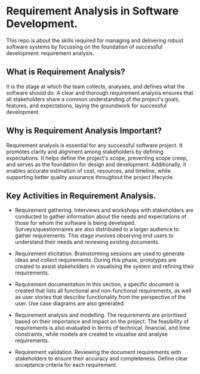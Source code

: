 # Requirement Analysis in Software Development.

This repo is about the skills required for managing and delivering robust software systems by focussing on the foundation of successful development: requirement analysis.

## What is Requirement Analysis?

It is the stage at which the team collects, analyses, and defines what the software should do. A clear and thorough requirement analysis ensures that all stakeholders share a common understanding of the project's goals, features, and expectations, laying the groundwork for successful development.


## Why is Requirement Analysis Important?
Requirement analysis is essential for any successful software project. It promotes clarity and alignment among stakeholders by defining expectations. It helps define the project's scope, preventing scope creep, and serves as the foundation for design and development. Additionally, it enables accurate estimation of cost, resources, and timeline, while supporting better quality assurance throughout the project lifecycle.

## Key Activities in Requirement Analysis.

- Requirement gathering. 
Interviews and workshops with stakeholders are conducted to gather information about the needs and expectations of those for whom the software is being developed. Surveys/questionnaires are also distributed to a larger audience to gather requirements. This stage involves observing end users to understand their needs and reviewing existing documents. 


- Requirement elicitation.
 Brainstorming sessions are used to generate ideas and collect requirements. During this phase, prototypes are created to assist stakeholders in visualising the system and refining their requirements. 


- Requirement documentation 
In this section, a specific document is created that lists all functional and non-functional requirements, as well as user stories that describe functionality from the perspective of the user. Use case diagrams are also generated. 

- Requirement analysis and modelling.
The requirements are prioritised based on their importance and impact on the project. The feasibility of requirements is also evaluated in terms of technical, financial, and time constraints, while models are created to visualise and analyse requirements. 

- Requirement validation. 
Reviewing the document requirements with stakeholders to ensure their accuracy and completeness. Define clear acceptance criteria for each requirement.
